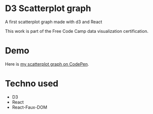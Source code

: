 # D3 Scatterplot graph

A first scatterplot graph made with d3 and React

This work is part of the Free Code Camp data visualization certification.

# Demo

Here is [my scatterplot graph on CodePen](https://codepen.io/LCreation/full/ayqavb/).

# Techno used

* D3
* React
* React-Faux-DOM